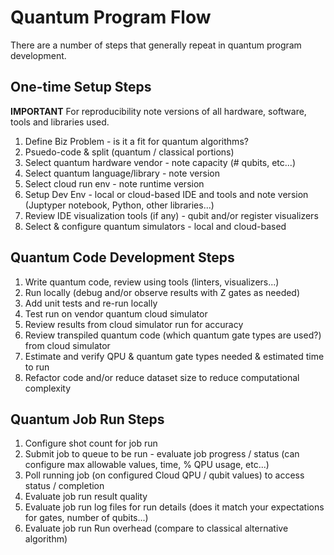 # Quantum Program Flow

There are a number of steps that generally repeat in quantum program development.  

## One-time Setup Steps

**IMPORTANT** For reproducibility note versions of all hardware, software, tools and libraries used.

1. Define Biz Problem - is it a fit for quantum algorithms?
2. Psuedo-code & split (quantum / classical portions)
3. Select quantum hardware vendor - note capacity (# qubits, etc...)
4. Select quantum language/library - note version
5. Select cloud run env - note runtime version
6. Setup Dev Env - local or cloud-based IDE and tools and note version (Juptyper notebook, Python, other libraries...)
7. Review IDE visualization tools (if any) - qubit and/or register visualizers
8. Select & configure quantum simulators - local and cloud-based

## Quantum Code Development Steps

1. Write quantum code, review using tools (linters, visualizers...)
2. Run locally (debug and/or observe results with Z gates as needed)
3. Add unit tests and re-run locally
4. Test run on vendor quantum cloud simulator
5. Review results from cloud simulator run for accuracy
6. Review transpiled quantum code (which quantum gate types are used?) from cloud simulator
7. Estimate and verify QPU & quantum gate types needed & estimated time to run
8. Refactor code and/or reduce dataset size to reduce computational complexity

## Quantum Job Run Steps

1. Configure shot count for job run
2. Submit job to queue to be run - evaluate job progress / status (can configure max allowable values, time, % QPU usage, etc...)
3. Poll running job (on configured Cloud QPU / qubit values) to access status / completion
4. Evaluate job run result quality
5. Evaluate job run log files for run details (does it match your expectations for gates, number of qubits...)
6. Evaluate job run Run overhead (compare to classical alternative algorithm)
